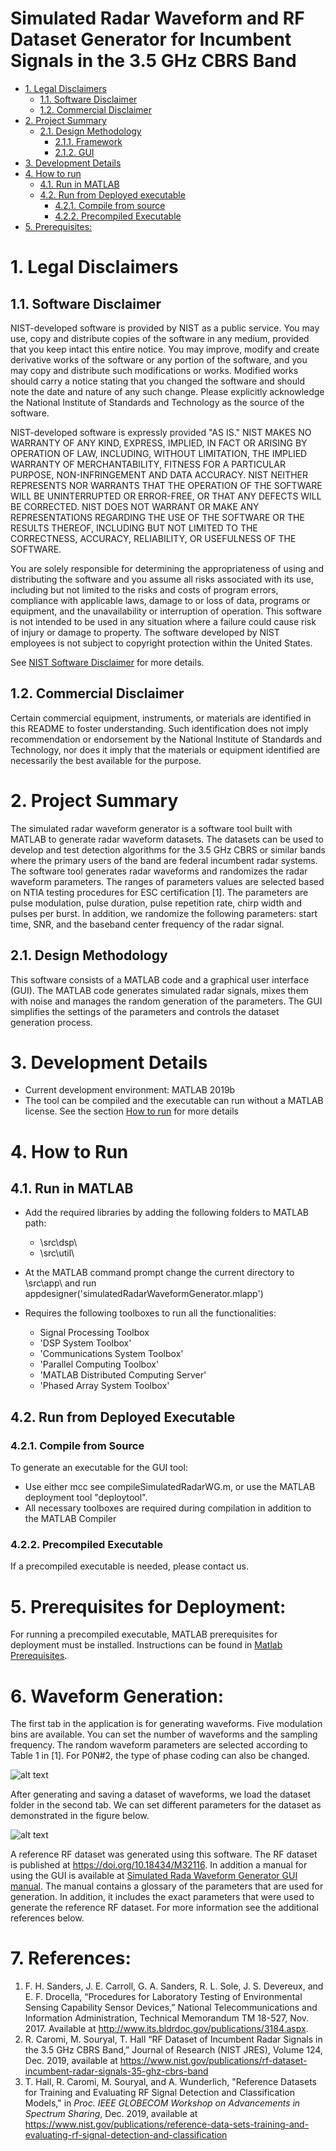 # Simulated Radar Waveform and RF Dataset Generator for Incumbent Signals in the 3.5 GHz CBRS Band
<!-- TOC -->

- [1. Legal Disclaimers](#1-legal-disclaimers)
    - [1.1. Software Disclaimer](#11-software-disclaimer)
    - [1.2. Commercial Disclaimer](#12-commercial-disclaimer)
- [2. Project Summary](#2-project-summary)
    - [2.1. Design Methodology](#21-design-methodology)
        - [2.1.1. Framework](#211-framework)
        - [2.1.2. GUI](#212-gui)
- [3. Development Details](#3-development-details)
- [4. How to run](#4-how-to-run)
    - [4.1. Run in MATLAB](#41-run-in-matlab)
    - [4.2. Run from Deployed executable](#42-run-from-deployed-executable)
        - [4.2.1. Compile from source](#421-compile-from-source)
        - [4.2.2. Precompiled Executable](#422-precompiled-executable)
- [5. Prerequisites:](#5-prerequisites)

<!-- /TOC -->

# 1. Legal Disclaimers
## 1.1. Software Disclaimer
 NIST-developed software is provided by NIST as a public service. 
 You may use, copy and distribute copies of the software in any medium,
 provided that you keep intact this entire notice. You may improve,
 modify and create derivative works of the software or any portion of
 the software, and you may copy and distribute such modifications or
 works. Modified works should carry a notice stating that you changed
 the software and should note the date and nature of any such change.
 Please explicitly acknowledge the National Institute of Standards and
 Technology as the source of the software.
 
 NIST-developed software is expressly provided "AS IS." NIST MAKES NO
 WARRANTY OF ANY KIND, EXPRESS, IMPLIED, IN FACT OR ARISING BY
 OPERATION OF LAW, INCLUDING, WITHOUT LIMITATION, THE IMPLIED WARRANTY
 OF MERCHANTABILITY, FITNESS FOR A PARTICULAR PURPOSE, NON-INFRINGEMENT
 AND DATA ACCURACY. NIST NEITHER REPRESENTS NOR WARRANTS THAT THE
 OPERATION OF THE SOFTWARE WILL BE UNINTERRUPTED OR ERROR-FREE, OR
 THAT ANY DEFECTS WILL BE CORRECTED. NIST DOES NOT WARRANT OR MAKE ANY 
 REPRESENTATIONS REGARDING THE USE OF THE SOFTWARE OR THE RESULTS 
 THEREOF, INCLUDING BUT NOT LIMITED TO THE CORRECTNESS, ACCURACY,
 RELIABILITY, OR USEFULNESS OF THE SOFTWARE.
 
 You are solely responsible for determining the appropriateness of
 using and distributing the software and you assume all risks
 associated with its use, including but not limited to the risks and
 costs of program errors, compliance with applicable laws, damage to 
 or loss of data, programs or equipment, and the unavailability or
 interruption of operation. This software is not intended to be used in
 any situation where a failure could cause risk of injury or damage to
 property. The software developed by NIST employees is not subject to
 copyright protection within the United States.

 See [NIST Software Disclaimer](https://www.nist.gov/disclaimer) for more details.

## 1.2. Commercial Disclaimer
 Certain commercial equipment, instruments, or materials are identified in this README to foster understanding. Such identification does not imply recommendation or endorsement by the National Institute of Standards and Technology, nor does it imply that the materials or equipment identified are necessarily the best available for the purpose.
 
# 2. Project Summary

The simulated radar waveform generator is a software tool built with MATLAB to generate radar waveform datasets. The datasets can be used to develop and test detection algorithms for the 3.5 GHz CBRS or similar bands where the primary users of the band are federal incumbent radar systems. The software tool generates radar waveforms and randomizes the radar waveform parameters. The ranges of parameters values are selected based on NTIA testing procedures for ESC certification [1]. The parameters are pulse modulation, pulse duration, pulse repetition rate, chirp width and pulses per burst. In addition, we randomize the following parameters: start time, SNR, and the baseband center frequency of the radar signal.  

## 2.1. Design Methodology
This software consists of a MATLAB code and a graphical user interface (GUI). The MATLAB code generates simulated radar signals, mixes them with noise and manages the random generation of the parameters. The GUI simplifies the settings of the parameters and controls the dataset generation process.


# 3. Development Details
- Current development environment: MATLAB 2019b
- The tool can be compiled and the executable can run without a MATLAB license. See the section [How to run](#4-how-to-run) for more details

 # 4. How to Run
## 4.1. Run in MATLAB

* Add the required libraries by adding the following folders to MATLAB path:
    * \src\dsp\
    * \src\util\

* At the MATLAB command prompt change the current directory to \src\app\ and run appdesigner('simulatedRadarWaveformGenerator.mlapp')

* Requires the following toolboxes to run all the functionalities:
    * Signal Processing Toolbox
    * 'DSP System Toolbox'
    * 'Communications System Toolbox'
    * 'Parallel Computing Toolbox'
    * 'MATLAB Distributed Computing Server'
    * 'Phased Array System Toolbox'



## 4.2. Run from Deployed Executable

### 4.2.1. Compile from Source 
To generate an executable for the GUI tool:
* Use either mcc see compileSimulatedRadarWG.m, or use the MATLAB deployment tool "deploytool".
* All necessary toolboxes are required during compilation in addition to the MATLAB Compiler


### 4.2.2. Precompiled Executable
If a precompiled executable is needed, please contact us.
    
# 5. Prerequisites for Deployment:
For running a precompiled executable,  MATLAB prerequisites for deployment must be installed. Instructions can be found in [Matlab Prerequisites](docs/Matlab_Prerequisites.txt).

# 6. Waveform Generation:
The first tab in the application is for generating waveforms. Five modulation bins are available. You can set the number of waveforms and the sampling frequency. The random waveform parameters are selected according to Table 1 in [1]. For P0N#2, the type of phase coding can also be changed.

![alt text][GUI]

[GUI]: docs/figs/SimRadarWG_GUI.PNG "Simulated radar waveform generator GUI"

After generating and saving a dataset of waveforms, we load the dataset folder in the second tab. We can set different parameters for the dataset as demonstrated in the figure below. 

![alt text][GUINoiseAdder]

[GUINoiseAdder]: docs/figs/SimRadarWG_AWGN_GUI.PNG "Simulated radar waveform generator GUI noise addition"

A reference RF dataset was generated using this software. The RF dataset is published at https://doi.org/10.18434/M32116. 
In addition a manual for using the GUI is available at [Simulated Rada Waveform Generator GUI manual](docs/Simulated_Radar_Waveform_Generator_GUI_manual.pdf). The manual contains a glossary of the parameters that are used for generation. In addition, it includes the exact parameters that were used to generate the reference RF dataset. For more information see the additional references below. 

# 7. References:

1.	F. H. Sanders, J. E. Carroll, G. A. Sanders, R. L. Sole, J. S. Devereux, and E. F. Drocella, “Procedures for Laboratory Testing of Environmental Sensing Capability Sensor Devices,” National Telecommunications and Information Administration, Technical Memorandum TM 18-527, Nov. 2017. Available at http://www.its.bldrdoc.gov/publications/3184.aspx.
2.	R. Caromi, M. Souryal, T. Hall “RF Dataset of Incumbent Radar Signals in the 3.5 GHz CBRS Band,” Journal of Research (NIST JRES), Volume 124, Dec. 2019, available at https://www.nist.gov/publications/rf-dataset-incumbent-radar-signals-35-ghz-cbrs-band
3.	T. Hall, R. Caromi, M. Souryal, and A. Wunderlich, "Reference Datasets for Training and Evaluating RF Signal Detection and Classification Models," in *Proc. IEEE GLOBECOM Workshop on Advancements in Spectrum Sharing*, Dec. 2019, available at https://www.nist.gov/publications/reference-data-sets-training-and-evaluating-rf-signal-detection-and-classification



